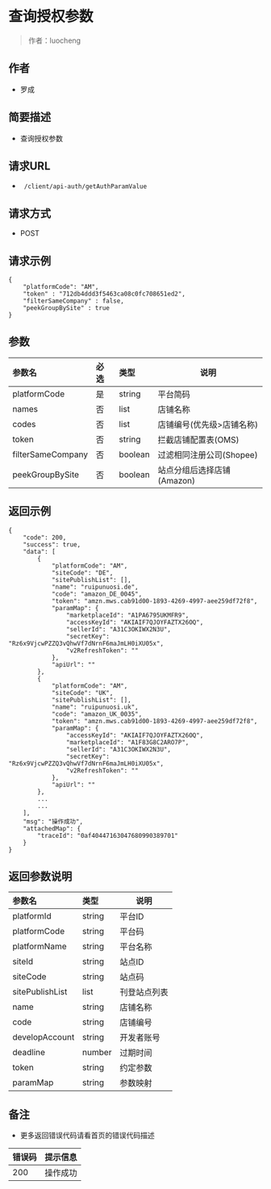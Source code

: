 # 查询授权参数

> 作者：luocheng

## 作者

- 罗成
    
## 简要描述

- 查询授权参数

## 请求URL
- ` /client/api-auth/getAuthParamValue`
  
## 请求方式
- POST 

## 请求示例
```
{
    "platformCode": "AM",
    "token" : "712db4ddd3f5463ca08c0fc708651ed2",
    "filterSameCompany" : false,
    "peekGroupBySite" : true
}
```


## 参数

|参数名|必选|类型|说明|
|:----    |:---|:----- |-----   |
|platformCode |是  |string | 平台简码    |
|names |否  |list | 店铺名称    |
|codes |否  |list | 店铺编号(优先级&gt;店铺名称)   |
|token |否  |string | 拦截店铺配置表(OMS)  |
|filterSameCompany |否  | boolean | 过滤相同注册公司(Shopee) |
|peekGroupBySite |否  | boolean | 站点分组后选择店铺(Amazon) |




## 返回示例 

``` 
{
    "code": 200,
    "success": true,
    "data": [
        {
            "platformCode": "AM",
            "siteCode": "DE",
            "sitePublishList": [],
            "name": "ruipunuosi.de",
            "code": "amazon_DE_0045",
            "token": "amzn.mws.cab91d00-1893-4269-4997-aee259df72f8",
            "paramMap": {
                "marketplaceId": "A1PA6795UKMFR9",
                "accessKeyId": "AKIAIF7QJOYFAZTX26OQ",
                "sellerId": "A31C3OKIWX2N3U",
                "secretKey": "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",
                "v2RefreshToken": ""
            },
            "apiUrl": ""
        },
        {
            "platformCode": "AM",
            "siteCode": "UK",
            "sitePublishList": [],
            "name": "ruipunuosi.uk",
            "code": "amazon_UK_0035",
            "token": "amzn.mws.cab91d00-1893-4269-4997-aee259df72f8",
            "paramMap": {
                "accessKeyId": "AKIAIF7QJOYFAZTX26OQ",
                "marketplaceId": "A1F83G8C2ARO7P",
                "sellerId": "A31C3OKIWX2N3U",
                "secretKey": "Rz6x9VjcwPZZQ3vQhwVf7dNrnF6maJmLH0iXU05x",
                "v2RefreshToken": ""
            },
            "apiUrl": ""
        },
		...
		...
    ],
    "msg": "操作成功",
    "attachedMap": {
        "traceId": "0af40447163047680990389701"
    }
}
```

## 返回参数说明

|参数名|类型|说明|
|:-----  |:-----|-----                           |
|platformId | string   | 平台ID |
|platformCode | string   | 平台码 |
|platformName | string   | 平台名称 |
|siteId | string   | 站点ID |
|siteCode | string   | 站点码 |
|sitePublishList | list   | 刊登站点列表 |
|name | string   | 店铺名称 |
|code | string   | 店铺编号 |
|developAccount | string   | 开发者账号 |
|deadline | number   | 过期时间 |
|token | string   | 约定参数 |
|paramMap | string   | 参数映射 |




## 备注 

- 更多返回错误代码请看首页的错误代码描述

|错误码|提示信息|
|:----    |:---|
|200 |操作成功  |